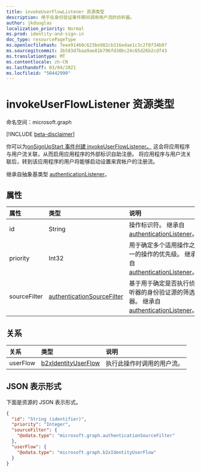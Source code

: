 ```yaml
---
title: invokeUserFlowListener 资源类型
description: 用于在身份验证事件期间调用用户流的侦听器。
author: jkdouglas
localization_priority: Normal
ms.prod: identity-and-sign-in
doc_type: resourcePageType
ms.openlocfilehash: 7eee91460c623be982cb316edae1c3c2f0734b07
ms.sourcegitcommit: 3b583d7baa9ae81b796fd30bc24c65d26b2cdf43
ms.translationtype: MT
ms.contentlocale: zh-CN
ms.lasthandoff: 03/04/2021
ms.locfileid: "50442990"
---
```

# <a name="invokeuserflowlistener-resource-type"></a>invokeUserFlowListener 资源类型

命名空间：microsoft.graph

[!INCLUDE [beta-disclaimer](../../includes/beta-disclaimer.md)]

你可以为[onSignUpStart 事件创建 invokeUserFlowListener。](../resources/invokeuserflowlistener.md) 这会将应用程序与用户流关联，从而启用应用程序的[](https://docs.microsoft.com/azure/active-directory/external-identities/self-service-sign-up-overview)外部标识自助注册。 将应用程序与用户流关联后，转到该应用程序的用户将能够启动设置来宾帐户的注册流。

继承自抽象基类型 [authenticationListener](../resources/authenticationlistener.md)。

## <a name="properties"></a>属性

|属性|类型|说明|
|:---|:---|:---|
|id|String|操作标识符。 继承自 [authenticationListener](../resources/authenticationlistener.md)。|
|priority|Int32|用于确定多个适用操作之一的操作的优先级。 继承自 [authenticationListener](../resources/authenticationlistener.md)。|
|sourceFilter|[authenticationSourceFilter](../resources/authenticationsourcefilter.md)|基于用于确定是否执行侦听器的身份验证源的筛选器。 继承自 [authenticationListener](../resources/authenticationlistener.md)。|

## <a name="relationships"></a>关系

|关系|类型|说明|
|:---|:---|:---|
|userFlow|[b2xIdentityUserFlow](../resources/b2xidentityuserflow.md)|执行此操作时调用的用户流。|

## <a name="json-representation"></a>JSON 表示形式

下面是资源的 JSON 表示形式。
<!-- {
  "blockType": "resource",
  "keyProperty": "id",
  "@odata.type": "microsoft.graph.invokeUserFlowListener",
  "baseType": "microsoft.graph.authenticationListener",
  "openType": false
}
-->

``` json
{
  "id": "String (identifier)",
  "priority": "Integer",
  "sourceFilter": {
    "@odata.type": "microsoft.graph.authenticationSourceFilter"
  },
  "userFlow": {
    "@odata.type": "microsoft.graph.b2xIdentityUserFlow"
  }
}
```
